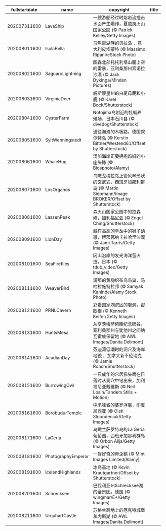 |fullstartdate|name|copyright|title|image|
|--|--|--|--|--|
202007311600|LavaShip|一艘游船经过时熔岩流撞击水面产生爆炸，夏威夷火山国家公园 (© Patrick Kelley/Getty Images)||![](/zh-CN/2020/08/202007311600LavaShip.jpg)|
202008011600|IsolaBella|马焦雷湖畔的贝拉岛 ，意大利皮埃蒙特 (© Massimo Ripani/eStock Photo)||![](/zh-CN/2020/08/202008011600IsolaBella.jpg)|
202008021600|SaguaroLightning|图森北部托托利塔山麓上空的雷暴，亚利桑那州索诺拉沙漠 (© Jack Dykinga/Minden Pictures)||![](/zh-CN/2020/08/202008021600SaguaroLightning.jpg)|
202008031600|VirginiaDeer|威斯康星州的白尾母鹿和小鹿 (© Karel Bock/Shutterstock)||![](/zh-CN/2020/08/202008031600VirginiaDeer.jpg)|
202008041600|OysterFarm|Notojima岛附近的牡蛎养殖场，日本石川县 (© divedog/Shutterstock)||![](/zh-CN/2020/08/202008041600OysterFarm.jpg)|
202008051600|SyltWenningstedt|通往海滩的木板路，德国叙尔特岛 (© Kerstin Bittner/Westend61/Offset by Shutterstock)||![](/zh-CN/2020/08/202008051600SyltWenningstedt.jpg)|
202008061600|WhaleHug|汤加海岸正要拥抱妈妈的小座头鲸 (© Biosphoto/Alamy)||![](/zh-CN/2020/08/202008061600WhaleHug.jpg)|
202008071600|LosOrganos|鸟瞰戈梅拉岛上管风琴形状的玄武岩，西班牙加那利群岛 (© Martin Siepmann/Image BROKER/Offset by Shutterstock)||![](/zh-CN/2020/08/202008071600LosOrganos.jpg)|
202008081600|LassenPeak|森火山国家公园中的拉森峰，加利福尼亚 (© Engel Ching/Shutterstock)||![](/zh-CN/2020/08/202008081600LassenPeak.jpg)|
202008091600|LionDay|藏在高高的草丛中的狮子幼崽，博茨瓦纳卡拉哈里沙漠 (© Jami Tarris/Getty Images)||![](/zh-CN/2020/08/202008091600LionDay.jpg)|
202008101600|SeaFireflies|冈山沿岸的发光海洋萤火虫，日本 (© tdub_video/Getty Images)||![](/zh-CN/2020/08/202008101600SeaFireflies.jpg)|
202008111600|WeaverBird|浦那的黄胸织布鸟鸟巢，马哈拉施特拉邦 (© Samyak Kaninde/Alamy Stock Photo)||![](/zh-CN/2020/08/202008111600WeaverBird.jpg)|
202008121600|PRNLCavern|彩岩国家湖滨区的岩洞，密歇根 (© Kenneth Keifer/Getty Images)||![](/zh-CN/2020/08/202008121600PRNLCavern.jpg)|
202008131600|HuntsMesa|从亨茨梅萨俯瞰纪念碑谷，亚利桑那州与犹他州之间纳瓦霍族保留地 (© AWL Images/Danita Delimont)||![](/zh-CN/2020/08/202008131600HuntsMesa.jpg)|
202008141600|AcadianDay|芬迪湾低潮时的洞穴及海岸地貌 ，加拿大新不伦瑞克 (© Jamie Roach/Shutterstock)||![](/zh-CN/2020/08/202008141600AcadianDay.jpg)|
202008151600|BurrowingOwl|一只成年的穴居猫头鹰在日落时从洞穴中钻出来，加利福尼亚戴维斯 (© Neil Losin/Tandem Stills + Motion)||![](/zh-CN/2020/08/202008151600BurrowingOwl.jpg)|
202008161600|BorobudurTemple|中爪哇省的婆罗浮屠，印度尼西亚 (© Oleh Slobodeniuk/Getty Images)||![](/zh-CN/2020/08/202008161600BorobudurTemple.jpg)|
202008171600|LaGeria|鸟瞰兰萨罗特岛的La Geria葡萄园，西班牙加那利群岛 (© Orbon Alija/Getty Images)||![](/zh-CN/2020/08/202008171600LaGeria.jpg)|
202008181600|PhotographyEmperor|一群好奇的帝企鹅 (© Mint Images Limited/Alamy)||![](/zh-CN/2020/08/202008181600PhotographyEmperor.jpg)|
202008191600|IcelandHighlands|冰岛高地 (© Kevin Krautgartner/Offset by Shutterstock)||![](/zh-CN/2020/08/202008191600IcelandHighlands.jpg)|
202008201600|Schrecksee|巴伐利亚州Schrecksee湖的全景图，德国 (© wingmar/E+/Getty Images)||![](/zh-CN/2020/08/202008201600Schrecksee.jpg)|
202008211600|UrquhartCastle|苏格兰高地上的厄克特城堡和内斯湖 (© AWL Images/Danita Delimont)||![](/zh-CN/2020/08/202008211600UrquhartCastle.jpg)|
